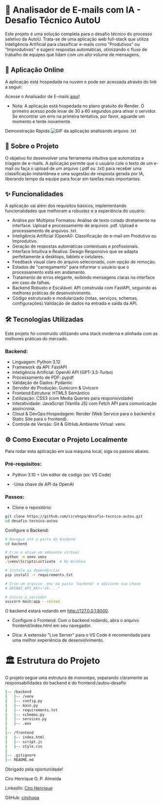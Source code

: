 # 📧 Analisador de E-mails com IA - Desafio Técnico AutoU
Este projeto é uma solução completa para o desafio técnico do processo seletivo da AutoU. Trata-se de uma aplicação web full-stack que utiliza Inteligência Artificial para classificar e-mails como "Produtivos" ou "Improdutivos" e sugerir respostas automáticas, otimizando o fluxo de trabalho de equipes que lidam com um alto volume de mensagens.

## 🚀 Aplicação Online
A aplicação está hospedada na nuvem e pode ser acessada através do link a seguir:

Acesse o Analisador de E-mails [aqui](https://autou-frontend-fnqw.onrender.com)!

- Nota: A aplicação está hospedada no plano gratuito do Render. O primeiro acesso pode levar de 30 a 60 segundos para ativar o servidor. Se encontrar um erro na primeira tentativa, por favor, aguarde um momento e tente novamente.

Demonstração Rápida 
![GIF da aplicação analisando arquivo .txt](./assets/analise-de-txt-autou.gif)

## 🎯 Sobre o Projeto
O objetivo foi desenvolver uma ferramenta intuitiva que automatiza a triagem de e-mails. A aplicação permite que o usuário cole o texto de um e-mail ou faça o upload de um arquivo (.pdf ou .txt) para receber uma classificação instantânea e uma sugestão de resposta gerada por IA, liberando tempo da equipe para focar em tarefas mais importantes.

## ✨ Funcionalidades
A aplicação vai além dos requisitos básicos, implementando funcionalidades que melhoram a robustez e a experiência do usuário:
- Análise por Múltiplos Formatos: Análise de texto colado diretamente na interface. Upload e processamento de arquivos .pdf. Upload e processamento de arquivos .txt.
- Inteligência Artificial (OpenAI): Classificação do e-mail em Produtivo ou Improdutivo.
- Geração de respostas automáticas contextuais e profissionais. 
- Interface Intuitiva e Reativa: Design Responsivo que se adapta perfeitamente a desktops, tablets e celulares.
- Feedback visual claro do arquivo selecionado, com opção de remoção.
- Estados de "carregamento" para informar o usuário que o processamento está em andamento.
- Tratamento de erros elegante, exibindo mensagens claras na interface em caso de falhas.
- Backend Robusto e Escalável: API construída com FastAPI, seguindo as melhores práticas de desenvolvimento.
- Código estruturado e modularizado (rotas, serviços, schemas, configurações).Validação de dados na entrada e saída da API. 

## 🛠️ Tecnologias Utilizadas
Este projeto foi construído utilizando uma stack moderna e alinhada com as melhores práticas do mercado.
### Backend:
- Linguagem: Python 3.12
- Framework da API: FastAPI
- Inteligência Artificial: OpenAI API (GPT-3.5-Turbo)
- Processamento de PDF: pypdf
- Validação de Dados: Pydantic
- Servidor de Produção: Gunicorn & Uvicorn
- Frontend:Estrutura: HTML5 Semântico
- Estilização: CSS3 (com Media Queries para responsividade)
- Interatividade: JavaScript (Vanilla JS) com Fetch API para comunicação assíncrona.
- Cloud & DevOps:Hospedagem: Render (Web Service para o backend e Static Site para o frontend).
- Controle de Versão: Git & GitHub.Ambiente Virtual: venv.

## ⚙️ Como Executar o Projeto Localmente
Para rodar esta aplicação em sua máquina local, siga os passos abaixo.

### Pré-requisitos:
- Python 3.10 + Um editor de código (ex: VS Code)

- -Uma chave de API da OpenAI

### Passos:
- Clone o repositório: 
```bash
git clone https://github.com/cirohopa/desafio-tecnico-autou.git
cd desafio-tecnico-autou
```
Configure o Backend:
```bash
# Navegue até a pasta do backend
cd backend

# Crie e ative um ambiente virtual
python -m venv venv
.\venv\Scripts\activate  # No Windows

# Instale as dependências
pip install -r requirements.txt

# Crie um arquivo .env na pasta 'backend' e adicione sua chave
# OPENAI_API_KEY="sk-..."

# Inicie o servidor
uvicorn main:app --reload
```
O backend estará rodando em http://127.0.0.1:8000.

- Configure o Frontend: Com o backend rodando, abra o arquivo frontend/index.html em seu navegador.

- Dica: A extensão "Live Server" para o VS Code é recomendada para uma melhor experiência de desenvolvimento.
# 🏛️ Estrutura do Projeto
O projeto segue uma estrutura de monorepo, separando claramente as responsabilidades do backend e do frontend:/autou-desafio
```bash
|-- /backend
|   |-- /venv
|   |-- config.py
|   |-- main.py
|   |-- requirements.txt
|   |-- schemas.py
|   |-- services.py
|   |-- .env
|
|-- /frontend
|   |-- index.html
|   |-- script.js
|   |-- style.css
|
|-- .gitignore
|-- README.md
```
Obrigado pela oportunidade!
 
Ciro Henrique O. P. Almeida

LinkedIn: [Ciro Henrique](www.linkedin.com/in/ciro-henrique)

GitHub: [cirohopa](https://github.com/cirohopa)
